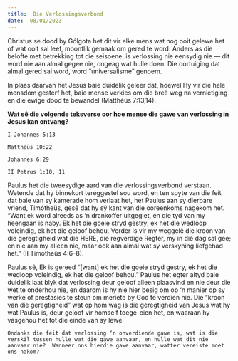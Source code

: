 ```yaml
---
title:  Die Verlossingsverbond
date:  08/01/2023
---
```


Christus se dood by Gólgota het dit vir elke mens wat nog ooit gelewe het of wat ooit sal leef, moontlik gemaak om gered te word. Anders as die belofte met betrekking tot die seisoene, is verlossing nie eensydig nie — dit word nie aan almal gegee nie, ongeag wat hulle doen. Die oortuiging dat almal gered sal word, word “universalisme” genoem.

In plaas daarvan het Jesus baie duidelik geleer dat, hoewel Hy vir die hele mensdom gesterf het, baie mense verkies om die breë weg na vernietiging en die ewige dood te bewandel (Matthéüs 7:13,14).

**Wat sê die volgende teksverse oor hoe mense die gawe van verlossing in Jesus kan ontvang?**

`I Johannes 5:13`

`Matthéüs 10:22`

`Johannes 6:29`

`II Petrus 1:10, 11`

Paulus het die tweesydige aard van die verlossingsverbond verstaan. Wetende dat hy binnekort tereggestel sou word, en ten spyte van die feit dat baie van sy kamerade hom verlaat het, het Paulus aan sy dierbare vriend, Timótheüs, gesê dat hy sý kant van die ooreenkoms nagekom het. “Want ek word alreeds as ‘n drankoffer uitgegiet, en die tyd van my heengaan is naby. Ek het die goeie stryd gestry; ek het die wedloop voleindig, ek het die geloof behou. Verder is vir my weggelê die kroon van die geregtigheid wat die HERE, die regverdige Regter, my in dié dag sal gee; en nie aan my alleen nie, maar ook aan almal wat sy verskyning liefgehad het.” (II Timótheüs 4:6–8).

Paulus sê, Ek is gereed “[want] ek het die goeie stryd gestry, ek het die wedloop voleindig, ek het die geloof behou.” Paulus het egter altyd baie duidelik laat blyk dat verlossing deur geloof alleen plaasvind en nie deur die wet te onderhou nie, en daarom is hy nie hier besig om op ‘n manier op sy werke of prestasies te steun om meriete by God te verdien nie.  Die “kroon van die geregtigheid” wat op hom wag is die geregtigheid van Jesus wat hy wat Paulus is, deur geloof vir homself toege-eien het, en waaraan hy vasgehou het tot die einde van sy lewe.

`Ondanks die feit dat verlossing ‘n onverdiende gawe is, wat is die verskil tussen hulle wat die gawe aanvaar, en hulle wat dit nie aanvaar nie?  Wanneer ons hierdie gawe aanvaar, watter vereiste moet ons nakom?`